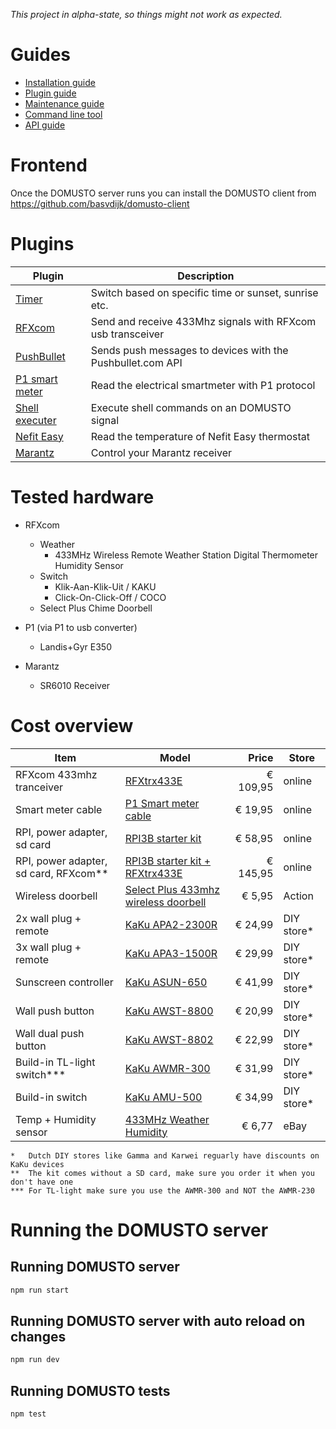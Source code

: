 _This project in alpha-state, so things might not work as expected._

# Guides
- [Installation guide](doc/installation.md)
- [Plugin guide](domusto-plugins/README.MD)
- [Maintenance guide](doc/maintenance.md)
- [Command line tool](doc/command-line-tool.md)
- [API guide](doc/api.md)

# Frontend
Once the DOMUSTO server runs you can install the DOMUSTO client from https://github.com/basvdijk/domusto-client

# Plugins
| Plugin                                                       | Description                                                 |
|--------------------------------------------------------------|-------------------------------------------------------------|
| [Timer](https://github.com/basvdijk/domusto-timer)           | Switch based on specific time or sunset, sunrise etc.       |
| [RFXcom](https://github.com/basvdijk/domusto-rfxcom)         | Send and receive 433Mhz signals with RFXcom usb transceiver |
| [PushBullet](https://github.com/basvdijk/domusto-pushbullet) | Sends push messages to devices with the Pushbullet.com API  |
| [P1 smart meter](https://github.com/basvdijk/domusto-p1)     | Read the electrical smartmeter with P1 protocol             |
| [Shell executer](https://github.com/basvdijk/domusto-shell)  | Execute shell commands on an DOMUSTO signal                 |
| [Nefit Easy](https://github.com/basvdijk/domusto-nefit-easy) | Read the temperature of Nefit Easy thermostat               |
| [Marantz](https://github.com/basvdijk/domusto-marantz)       | Control your Marantz receiver                               |

# Tested hardware
- RFXcom
  - Weather
    - 433MHz Wireless Remote Weather Station Digital Thermometer Humidity Sensor
  - Switch
    - Klik-Aan-Klik-Uit / KAKU
    - Click-On-Click-Off / COCO
  - Select Plus Chime Doorbell

- P1 (via P1 to usb converter)
  - Landis+Gyr E350

- Marantz
  - SR6010 Receiver

# Cost overview
| Item                                  | Model                                                                                                                                                                                   |    Price | Store      |
|---------------------------------------|-----------------------------------------------------------------------------------------------------------------------------------------------------------------------------------------|---------:|------------|
| RFXcom 433mhz tranceiver              | [RFXtrx433E](http://www.rfxcom.com/epages/78165469.sf/nl_NL/?ObjectPath=/Shops/78165469/Categories/Transceivers)                                                                        | € 109,95 | online     |
| Smart meter cable                     | [P1 Smart meter cable](https://www.sossolutions.nl/slimme-meter-kabel)                                                                                                                  |  € 19,95 | online     |
| RPI, power adapter, sd card           | [RPI3B starter kit](https://www.sossolutions.nl/raspberry-pi-3b-starterkit)                                                                                                             |  € 58,95 | online     |
| RPI, power adapter, sd card, RFXcom** | [RPI3B starter kit + RFXtrx433E](https://www.sossolutions.nl/rfxcom-e-domoticz-starter-met-raspberry-pi3b)                                                                              | € 145,95 | online     |
| Wireless doorbell                     | [Select Plus 433mhz wireless doorbell](https://www.action.com/nl-nl/p/select-plus-draadloze-deurbel/)                                                                                   |   € 5,95 | Action     |
| 2x wall plug + remote                 | [KaKu APA2-2300R](https://www.klikaanklikuit.nl/nl/apa2-2300r-2-kanaals-afstandsbediening-stekkerdoos-schakelaars.html)                                                                 |  € 24,99 | DIY store* |
| 3x wall plug + remote                 | [KaKu APA3-1500R](https://www.klikaanklikuit.nl/nl/apa3-1500r-starterset.html)                                                                                                          |  € 29,99 | DIY store* |
| Sunscreen controller                  | [KaKu ASUN-650](https://www.klikaanklikuit.nl/nl/asun-650-schakelaar-voor-zonwering.html)                                                                                               |  € 41,99 | DIY store* |
| Wall push button                      | [KaKu AWST-8800](https://www.klikaanklikuit.nl/nl/awst-8800-draadloze-wandschakelaar.html)                                                                                              |  € 20,99 | DIY store* |
| Wall dual push button                 | [KaKu AWST-8802](https://www.klikaanklikuit.nl/nl/awst-8802-dubbele-draadloze-wandschakelaar.html)                                                                                      |  € 22,99 | DIY store* |
| Build-in TL-light switch***           | [KaKu AWMR-300](https://www.klikaanklikuit.nl/nl/awmr-300-mini-inbouw-schakelaar.html)                                                                                                  |  € 31,99 | DIY store* |
| Build-in switch                       | [KaKu AMU-500](https://www.klikaanklikuit.nl/nl/amu-500-universele-schakelaar.html)                                                                                                     |  € 34,99 | DIY store* |
| Temp + Humidity sensor                | [433MHz Weather Humidity](http://www.ebay.nl/itm/Wireless-Temp-Alert-Thermometer-Hygrometer-Meter-433MHz-Temperature-Humidity-NEW-/182558019276?hash=item2a814e4ecc:g:W7cAAOSwdGFY2hlG) |   € 6,77 | eBay       |

```
*   Dutch DIY stores like Gamma and Karwei reguarly have discounts on KaKu devices
**  The kit comes without a SD card, make sure you order it when you don't have one
*** For TL-light make sure you use the AWMR-300 and NOT the AWMR-230
```

# Running the DOMUSTO server

## Running DOMUSTO server
```bash
npm run start
```

## Running DOMUSTO server with auto reload on changes
```bash
npm run dev
```

## Running DOMUSTO tests
```bash
npm test
```